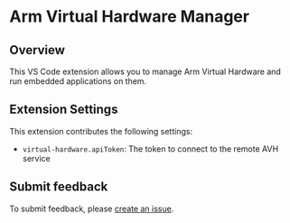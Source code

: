 # Arm Virtual Hardware Manager

## Overview

This VS Code extension allows you to manage Arm Virtual Hardware and run embedded applications on them.

## Extension Settings

This extension contributes the following settings:

* `virtual-hardware.apiToken`: The token to connect to the remote AVH service

## Submit feedback

To submit feedback, please [create an issue](https://github.com/Arm-Software/vscode-virtual-hardware/issues/new/choose).
